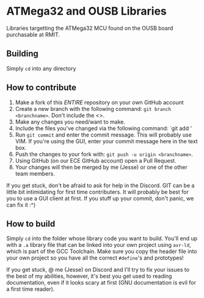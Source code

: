 # ATMega32 and OUSB Libraries

Libraries targetting the ATMega32 MCU found on the OUSB board purchasable at RMIT.

## Building

Simply `cd` into any directory 

## How to contribute

1. Make a fork of this _ENTIRE_ repository on your own GitHub account
2. Create a new branch with the following command: `git branch <branchname>`. Don't include the <>.
3. Make any changes you need/want to make. 
4. Include the files you've changed via the following command: `git add <filename>'
5. Run `git commit` and enter the commit message. This will probably use VIM. If you're using the GUI, enter your commit message here in the text box.
6. Push the changes to your fork with: `git push -u origin <branchname>`. 
7. Using GitHub (on our ECE GitHub account) open a Pull Request. 
8. Your changes will then be merged by me (Jesse) or one of the other team members. 

If you get stuck, don't be afraid to ask for help in the Discord. GIT can be a little bit intimidating for first time contributers. It will probably be best for you to use a GUI client at first. If you stuff up your commit, don't panic, we can fix it :^)

## How to build

Simply `cd` into the folder whose library code you want to build. You'll end up with a `.a` library file that can be linked into your own project using `avr-ld`, which is part of the GCC Toolchain. Make sure you copy the header file into your own project so you have all the correct `#define`'s and prototypes! 

If you get stuck, @ me (Jesse) on Discord and I'll try to fix your issues to the best of my abilities, however, it's best you get used to reading documentation, even if it looks scary at first (GNU documentation is evil for a first time reader).


